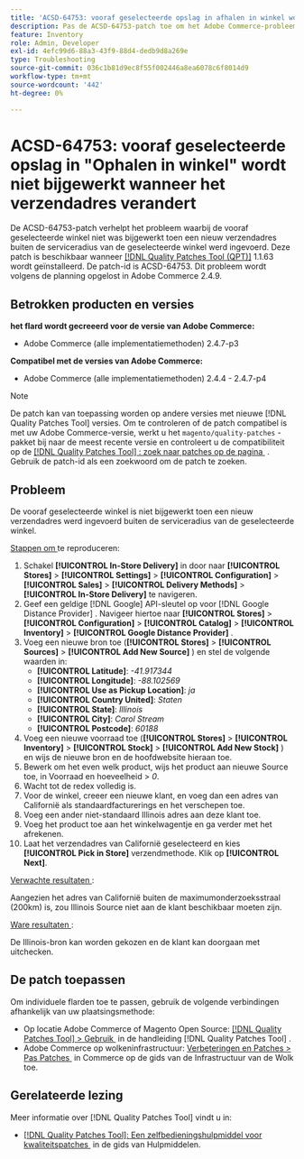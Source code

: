 ```yaml
---
title: 'ACSD-64753: vooraf geselecteerde opslag in afhalen in winkel wordt niet bijgewerkt wanneer het verzendadres verandert'
description: Pas de ACSD-64753-patch toe om het Adobe Commerce-probleem op te lossen waarbij de vooraf geselecteerde winkel niet werd bijgewerkt toen een nieuw verzendadres buiten de serviceradius van de geselecteerde winkel werd ingevoerd.
feature: Inventory
role: Admin, Developer
exl-id: 4efc99d6-88a3-43f9-88d4-dedb9d8a269e
type: Troubleshooting
source-git-commit: 036c1b81d9ec8f55f002446a8ea6078c6f8014d9
workflow-type: tm+mt
source-wordcount: '442'
ht-degree: 0%

---
```


# ACSD-64753: vooraf geselecteerde opslag in &quot;Ophalen in winkel&quot; wordt niet bijgewerkt wanneer het verzendadres verandert

De ACSD-64753-patch verhelpt het probleem waarbij de vooraf geselecteerde winkel niet was bijgewerkt toen een nieuw verzendadres buiten de serviceradius van de geselecteerde winkel werd ingevoerd. Deze patch is beschikbaar wanneer [[!DNL Quality Patches Tool (QPT)]](/help/tools/quality-patches-tool/quality-patches-tool-to-self-serve-quality-patches.md) 1.1.63 wordt geïnstalleerd. De patch-id is ACSD-64753. Dit probleem wordt volgens de planning opgelost in Adobe Commerce 2.4.9.

## Betrokken producten en versies

**het flard wordt gecreeerd voor de versie van Adobe Commerce:**

* Adobe Commerce (alle implementatiemethoden) 2.4.7-p3

**Compatibel met de versies van Adobe Commerce:**

* Adobe Commerce (alle implementatiemethoden) 2.4.4 - 2.4.7-p4

>[!NOTE]
>
>De patch kan van toepassing worden op andere versies met nieuwe [!DNL Quality Patches Tool] versies. Om te controleren of de patch compatibel is met uw Adobe Commerce-versie, werkt u het `magento/quality-patches` -pakket bij naar de meest recente versie en controleert u de compatibiliteit op de [[!DNL Quality Patches Tool] : zoek naar patches op de pagina &#x200B;](https://experienceleague.adobe.com/tools/commerce-quality-patches/index.html?lang=nl-NL) . Gebruik de patch-id als een zoekwoord om de patch te zoeken.

## Probleem

De vooraf geselecteerde winkel is niet bijgewerkt toen een nieuw verzendadres werd ingevoerd buiten de serviceradius van de geselecteerde winkel.

<u> Stappen om </u> te reproduceren:

1. Schakel **[!UICONTROL In-Store Delivery]** in door naar **[!UICONTROL Stores]** > **[!UICONTROL Settings]** > **[!UICONTROL Configuration]** > **[!UICONTROL Sales]** > **[!UICONTROL Delivery Methods]** > **[!UICONTROL In-Store Delivery]** te navigeren.
1. Geef een geldige [!DNL Google] API-sleutel op voor [!DNL Google Distance Provider] . Navigeer hiertoe naar **[!UICONTROL Stores]** > **[!UICONTROL Configuration]** > **[!UICONTROL Catalog]** > **[!UICONTROL Inventory]** > **[!UICONTROL Google Distance Provider]** .
1. Voeg een nieuwe bron toe (**[!UICONTROL Stores]** > **[!UICONTROL Sources]** > **[!UICONTROL Add New Source]** ) en stel de volgende waarden in:
   * **[!UICONTROL Latitude]**: *-41.917344*
   * **[!UICONTROL Longitude]**: *-88.102569*
   * **[!UICONTROL Use as Pickup Location]**: *ja*
   * **[!UICONTROL Country United]**: *Staten*
   * **[!UICONTROL State]**: *Illinois*
   * **[!UICONTROL City]**: *Carol Stream*
   * **[!UICONTROL Postcode]**: *60188*
1. Voeg een nieuwe voorraad toe (**[!UICONTROL Stores]** > **[!UICONTROL Inventory]** > **[!UICONTROL Stock]** > **[!UICONTROL Add New Stock]** ) en wijs de nieuwe bron en de hoofdwebsite hieraan toe.
1. Bewerk om het even welk product, wijs het product aan nieuwe Source toe, in Voorraad en hoeveelheid > *0*.
1. Wacht tot de redex volledig is.
1. Voor de winkel, creeer een nieuwe klant, en voeg dan een adres van Californië als standaardfacturerings en het verschepen toe.
1. Voeg een ander niet-standaard Illinois adres aan deze klant toe.
1. Voeg het product toe aan het winkelwagentje en ga verder met het afrekenen.
1. Laat het verzendadres van Californië geselecteerd en kies **[!UICONTROL Pick in Store]** verzendmethode. Klik op **[!UICONTROL Next]**.

<u> Verwachte resultaten </u>:

Aangezien het adres van Californië buiten de maximumonderzoeksstraal (200km) is, zou Illinois Source niet aan de klant beschikbaar moeten zijn.

<u> Ware resultaten </u>:

De Illinois-bron kan worden gekozen en de klant kan doorgaan met uitchecken.

## De patch toepassen

Om individuele flarden toe te passen, gebruik de volgende verbindingen afhankelijk van uw plaatsingsmethode:

* Op locatie Adobe Commerce of Magento Open Source: [[!DNL Quality Patches Tool] > Gebruik &#x200B;](/help/tools/quality-patches-tool/usage.md) in de handleiding [!DNL Quality Patches Tool] .
* Adobe Commerce op wolkeninfrastructuur: [&#x200B; Verbeteringen en Patches > Pas Patches &#x200B;](https://experienceleague.adobe.com/docs/commerce-cloud-service/user-guide/develop/upgrade/apply-patches.html?lang=nl-NL) in Commerce op de gids van de Infrastructuur van de Wolk toe.

## Gerelateerde lezing

Meer informatie over [!DNL Quality Patches Tool] vindt u in:

* [[!DNL Quality Patches Tool]: Een zelfbedieningshulpmiddel voor kwaliteitspatches &#x200B;](/help/tools/quality-patches-tool/quality-patches-tool-to-self-serve-quality-patches.md) in de gids van Hulpmiddelen.
